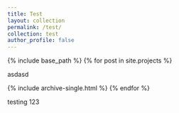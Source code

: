 ```yaml
---
title: Test
layout: collection
permalink: /test/
collection: test
author_profile: false
---
```


{% include base_path %}
{% for post in site.projects %}

  <p>
    asdasd
  </p>
  {% include archive-single.html %}
{% endfor %}

testing 123
